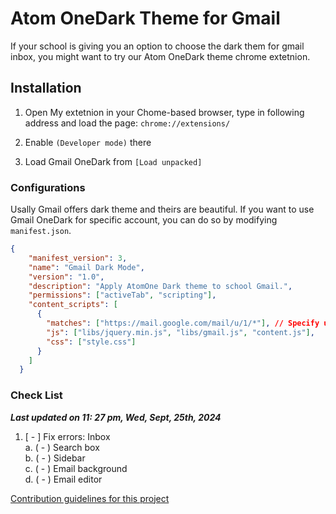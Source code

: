# Atom OneDark Theme for Gmail

If your school is giving you an option to choose the dark them for gmail inbox, you might want to try our Atom OneDark theme chrome extetnion.

## Installation

1. Open My extetnion in your Chome-based browser, type in following address and load the page: `chrome://extensions/`

2. Enable `(Developer mode)` there

3. Load Gmail OneDark from `[Load unpacked]`


### Configurations

Usally Gmail offers dark theme and theirs are beautiful. If you want to use Gmail OneDark for specific account, you can do so by modifying `manifest.json`. 

```json
{
    "manifest_version": 3,
    "name": "Gmail Dark Mode",
    "version": "1.0",
    "description": "Apply AtomOne Dark theme to school Gmail.",
    "permissions": ["activeTab", "scripting"],
    "content_scripts": [
      {
        "matches": ["https://mail.google.com/mail/u/1/*"], // Specify user with given number per sign in
        "js": ["libs/jquery.min.js", "libs/gmail.js", "content.js"],
        "css": ["style.css"]
      }
    ]
  }
```


### Check List

***Last updated on 11: 27 pm, Wed, Sept, 25th, 2024***

1. [ - ] Fix errors: Inbox  
a. ( - ) Search box  
b. ( - ) Sidebar  
c. ( - ) Email background  
d. ( - ) Email editor  



[Contribution guidelines for this project](docs/CONTRIBUTING.md) 
